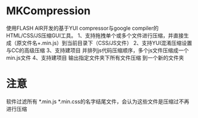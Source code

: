 MKCompression
=============
使用FLASH AIR开发的基于YUI compressor与google compiler的HTML/CSS/JS压缩GUI工具。
1、支持拖拽单个或多个文件进行压缩，并直接生成（原文件名+.min.js）到当前目录下（CSS/JS文件）
2、支持YUI混淆压缩设置与CC的高级压缩
3、支持建项目 并排列js代码压缩顺序，多个js文件压缩成一个min.js文件
4、支持建项目 输出指定文件夹下所有文件压缩 到一个新的文件夹

注意
=============
软件过滤所有 *.min.js *.min.css的名字结尾文件，会认为这些文件是压缩过不再进行压缩
